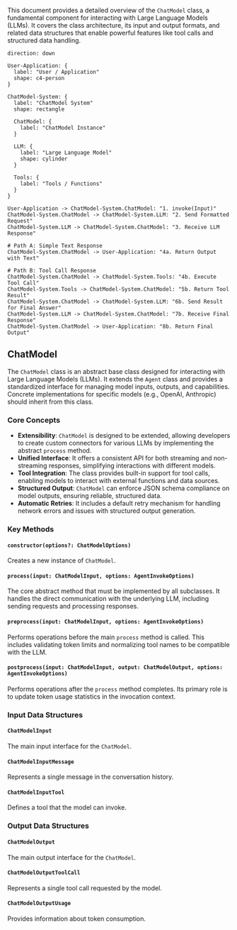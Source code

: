 This document provides a detailed overview of the `ChatModel` class, a fundamental component for interacting with Large Language Models (LLMs). It covers the class architecture, its input and output formats, and related data structures that enable powerful features like tool calls and structured data handling.

```d2
direction: down

User-Application: {
  label: "User / Application"
  shape: c4-person
}

ChatModel-System: {
  label: "ChatModel System"
  shape: rectangle

  ChatModel: {
    label: "ChatModel Instance"
  }

  LLM: {
    label: "Large Language Model"
    shape: cylinder
  }

  Tools: {
    label: "Tools / Functions"
  }
}

User-Application -> ChatModel-System.ChatModel: "1. invoke(Input)"
ChatModel-System.ChatModel -> ChatModel-System.LLM: "2. Send Formatted Request"
ChatModel-System.LLM -> ChatModel-System.ChatModel: "3. Receive LLM Response"

# Path A: Simple Text Response
ChatModel-System.ChatModel -> User-Application: "4a. Return Output with Text"

# Path B: Tool Call Response
ChatModel-System.ChatModel -> ChatModel-System.Tools: "4b. Execute Tool Call"
ChatModel-System.Tools -> ChatModel-System.ChatModel: "5b. Return Tool Result"
ChatModel-System.ChatModel -> ChatModel-System.LLM: "6b. Send Result for Final Answer"
ChatModel-System.LLM -> ChatModel-System.ChatModel: "7b. Receive Final Response"
ChatModel-System.ChatModel -> User-Application: "8b. Return Final Output"
```

## ChatModel

The `ChatModel` class is an abstract base class designed for interacting with Large Language Models (LLMs). It extends the `Agent` class and provides a standardized interface for managing model inputs, outputs, and capabilities. Concrete implementations for specific models (e.g., OpenAI, Anthropic) should inherit from this class.

### Core Concepts

- **Extensibility**: `ChatModel` is designed to be extended, allowing developers to create custom connectors for various LLMs by implementing the abstract `process` method.
- **Unified Interface**: It offers a consistent API for both streaming and non-streaming responses, simplifying interactions with different models.
- **Tool Integration**: The class provides built-in support for tool calls, enabling models to interact with external functions and data sources.
- **Structured Output**: `ChatModel` can enforce JSON schema compliance on model outputs, ensuring reliable, structured data.
- **Automatic Retries**: It includes a default retry mechanism for handling network errors and issues with structured output generation.

### Key Methods

#### `constructor(options?: ChatModelOptions)`

Creates a new instance of `ChatModel`.

<x-field-group>
  <x-field data-name="options" data-type="ChatModelOptions" data-required="false" data-desc="Configuration options for the agent.">
    <x-field data-name="model" data-type="string" data-required="false" data-desc="The name or identifier of the model to use."></x-field>
    <x-field data-name="modelOptions" data-type="ChatModelInputOptions" data-required="false" data-desc="Default options to pass to the model on each invocation."></x-field>
    <x-field data-name="retryOnError" data-type="boolean | object" data-required="false" data-desc="Configuration for retrying on errors. Defaults to 3 retries for network and structured output errors."></x-field>
  </x-field>
</x-field-group>

#### `process(input: ChatModelInput, options: AgentInvokeOptions)`

The core abstract method that must be implemented by all subclasses. It handles the direct communication with the underlying LLM, including sending requests and processing responses.

<x-field-group>
  <x-field data-name="input" data-type="ChatModelInput" data-required="true" data-desc="The standardized input containing messages, tools, and model options."></x-field>
  <x-field data-name="options" data-type="AgentInvokeOptions" data-required="true" data-desc="Options for the agent invocation, including context and limits."></x-field>
</x-field-group>

#### `preprocess(input: ChatModelInput, options: AgentInvokeOptions)`

Performs operations before the main `process` method is called. This includes validating token limits and normalizing tool names to be compatible with the LLM.

#### `postprocess(input: ChatModelInput, output: ChatModelOutput, options: AgentInvokeOptions)`

Performs operations after the `process` method completes. Its primary role is to update token usage statistics in the invocation context.

### Input Data Structures

#### `ChatModelInput`

The main input interface for the `ChatModel`.

<x-field-group>
  <x-field data-name="messages" data-type="ChatModelInputMessage[]" data-required="true" data-desc="An array of messages to be sent to the model."></x-field>
  <x-field data-name="responseFormat" data-type="ChatModelInputResponseFormat" data-required="false" data-desc="Specifies the desired output format (e.g., text or JSON)."></x-field>
  <x-field data-name="outputFileType" data-type="FileType" data-required="false" data-desc="The desired format for file outputs ('local' or 'file')."></x-field>
  <x-field data-name="tools" data-type="ChatModelInputTool[]" data-required="false" data-desc="A list of tools the model can use."></x-field>
  <x-field data-name="toolChoice" data-type="ChatModelInputToolChoice" data-required="false" data-desc="The strategy for tool selection (e.g., 'auto', 'required')."></x-field>
  <x-field data-name="modelOptions" data-type="ChatModelInputOptions" data-required="false" data-desc="Model-specific configuration options."></x-field>
</x-field-group>

#### `ChatModelInputMessage`

Represents a single message in the conversation history.

<x-field-group>
    <x-field data-name="role" data-type="Role" data-required="true" data-desc="The role of the message author ('system', 'user', 'agent', or 'tool')."></x-field>
    <x-field data-name="content" data-type="ChatModelInputMessageContent" data-required="false" data-desc="The content of the message, which can be a string or a rich content array."></x-field>
    <x-field data-name="toolCalls" data-type="object[]" data-required="false" data-desc="For 'agent' roles, a list of tool calls requested by the model."></x-field>
    <x-field data-name="toolCallId" data-type="string" data-required="false" data-desc="For 'tool' roles, the ID of the tool call this message is a response to."></x-field>
</x-field-group>

#### `ChatModelInputTool`

Defines a tool that the model can invoke.

<x-field-group>
    <x-field data-name="type" data-type="'function'" data-required="true" data-desc="The type of the tool. Currently, only 'function' is supported."></x-field>
    <x-field data-name="function" data-type="object" data-required="true" data-desc="The function definition.">
        <x-field data-name="name" data-type="string" data-required="true" data-desc="The name of the function."></x-field>
        <x-field data-name="description" data-type="string" data-required="false" data-desc="A description of what the function does."></x-field>
        <x-field data-name="parameters" data-type="object" data-required="true" data-desc="A JSON schema object defining the function's parameters."></x-field>
    </x-field>
</x-field-group>

### Output Data Structures

#### `ChatModelOutput`

The main output interface for the `ChatModel`.

<x-field-group>
  <x-field data-name="text" data-type="string" data-required="false" data-desc="The text response from the model."></x-field>
  <x-field data-name="json" data-type="object" data-required="false" data-desc="The JSON response from the model, if a JSON schema was requested."></x-field>
  <x-field data-name="toolCalls" data-type="ChatModelOutputToolCall[]" data-required="false" data-desc="A list of tool calls the model wants to execute."></x-field>
  <x-field data-name="usage" data-type="ChatModelOutputUsage" data-required="false" data-desc="Token usage statistics for the invocation."></x-field>
  <x-field data-name="model" data-type="string" data-required="false" data-desc="The name of the model that generated the response."></x-field>
  <x-field data-name="files" data-type="FileUnionContent[]" data-required="false" data-desc="A list of files generated by the model."></x-field>
</x-field-group>

#### `ChatModelOutputToolCall`

Represents a single tool call requested by the model.

<x-field-group>
    <x-field data-name="id" data-type="string" data-required="true" data-desc="A unique identifier for this tool call."></x-field>
    <x-field data-name="type" data-type="'function'" data-required="true" data-desc="The type of the tool."></x-field>
    <x-field data-name="function" data-type="object" data-required="true" data-desc="The function call details.">
        <x-field data-name="name" data-type="string" data-required="true" data-desc="The name of the function to call."></x-field>
        <x-field data-name="arguments" data-type="Message" data-required="true" data-desc="The arguments to pass to the function, parsed as a JSON object."></x-field>
    </x-field>
</x-field-group>

#### `ChatModelOutputUsage`

Provides information about token consumption.

<x-field-group>
    <x-field data-name="inputTokens" data-type="number" data-required="true" data-desc="The number of tokens used in the input prompt."></x-field>
    <x-field data-name="outputTokens" data-type="number" data-required="true" data-desc="The number of tokens generated in the output."></x-field>
    <x-field data-name="aigneHubCredits" data-type="number" data-required="false" data-desc="Credits consumed if using AIGNE Hub services."></x-field>
</x-field-group>